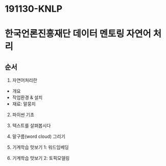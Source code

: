 # 191130-KNLP
# 한국언론진흥재단 데이터 멘토링 자연어 처리

## 순서
1. 자연어처리란
  * 개요
  * 작업환경 & 설치
  * 재료: 말뭉치

2. 파이썬 기초

3. 텍스트를 살펴봅시다

4. 말구름(word cloud) 그리기

5. 기계학습 맛보기 1: 워드임베딩

6. 기계학습 맛보기 2: 토픽모델링

